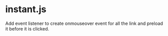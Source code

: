 # instant.js
Add event listener to create onmouseover event for all the link and preload it before it is clicked.
